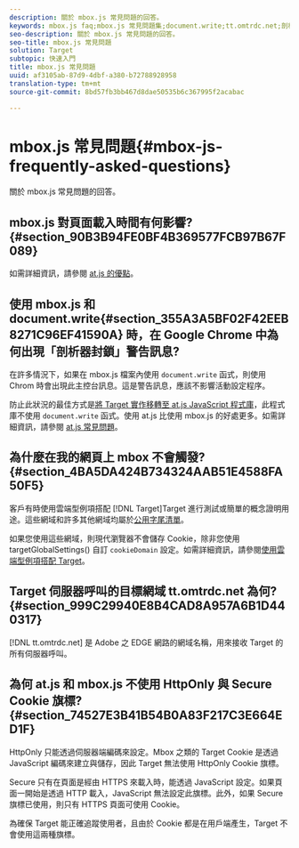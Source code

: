 ```yaml
---
description: 關於 mbox.js 常見問題的回答。
keywords: mbox.js faq;mbox.js 常見問題集;document.write;tt.omtrdc.net;剖析器封鎖
seo-description: 關於 mbox.js 常見問題的回答。
seo-title: mbox.js 常見問題
solution: Target
subtopic: 快速入門
title: mbox.js 常見問題
uuid: af3105ab-87d9-4dbf-a380-b72788928958
translation-type: tm+mt
source-git-commit: 8bd57fb3bb467d8dae50535b6c367995f2acabac

---
```



# mbox.js 常見問題{#mbox-js-frequently-asked-questions}

關於 mbox.js 常見問題的回答。

## mbox.js 對頁面載入時間有何影響? {#section_90B3B94FE0BF4B369577FCB97B67F089}

如需詳細資訊，請參閱 [at.js 的優點](/help/c-implementing-target/c-implementing-target-for-client-side-web/t-mbox-download/c-target-atjs-implementation/target-atjs-implementation.md#benefits)。

## 使用 mbox.js 和 document.write{#section_355A3A5BF02F42EEB8271C96EF41590A} 時，在 Google Chrome 中為何出現「剖析器封鎖」警告訊息? 

在許多情況下，如果在 mbox.js 檔案內使用 `document.write` 函式，則使用 Chrom 時會出現此主控台訊息。這是警告訊息，應該不影響活動設定程序。

防止此狀況的最佳方式是[將 Target 實作移轉至 at.js JavaScript 程式庫](../../../c-implementing-target/c-implementing-target-for-client-side-web/t-mbox-download/c-target-atjs-implementation/target-migrate-atjs.md#task_DE55DCE9AC2F49728395665DE1B1E6EA)，此程式庫不使用 `document.write` 函式。使用 at.js 比使用 mbox.js 的好處更多。如需詳細資訊，請參閱 [at.js 常見問題](../../../c-implementing-target/c-implementing-target-for-client-side-web/c-target-atjs-faq/target-atjs-faq.md#concept_D6EFE8D84A06476DB5ABD494D7E8C769)。

## 為什麼在我的網頁上 mbox 不會觸發? {#section_4BA5DA424B734324AAB51E4588FA50F5}

 客戶有時使用雲端型例項搭配 [!DNL Target]Target 進行測試或簡單的概念證明用途。這些網域和許多其他網域均屬於[公用字尾清單](https://publicsuffix.org/list/public_suffix_list.dat)。

如果您使用這些網域，則現代瀏覽器不會儲存 Cookie，除非您使用 targetGlobalSettings() 自訂 `cookieDomain` 設定。如需詳細資訊，請參閱[使用雲端型例項搭配 Target](../../../c-implementing-target/c-implementing-target-for-client-side-web/c-target-debugging-atjs/targeting-using-cloud-based-instances.md#concept_A2077766948F4EA081CE592D8998F566)。

## Target 伺服器呼叫的目標網域 tt.omtrdc.net 為何? {#section_999C29940E8B4CAD8A957A6B1D440317}

[!DNL tt.omtrdc.net] 是 Adobe 之 EDGE 網路的網域名稱，用來接收 Target 的所有伺服器呼叫。

## 為何 at.js 和 mbox.js 不使用 HttpOnly 與 Secure Cookie 旗標? {#section_74527E3B41B54B0A83F217C3E664ED1F}

HttpOnly 只能透過伺服器端編碼來設定。Mbox 之類的 Target Cookie 是透過 JavaScript 編碼來建立與儲存，因此 Target 無法使用 HttpOnly Cookie 旗標。

Secure 只有在頁面是經由 HTTPS 來載入時，能透過 JavaScript 設定。如果頁面一開始是透過 HTTP 載入，JavaScript 無法設定此旗標。此外，如果 Secure 旗標已使用，則只有 HTTPS 頁面可使用 Cookie。

為確保 Target 能正確追蹤使用者，且由於 Cookie 都是在用戶端產生，Target 不會使用這兩種旗標。

